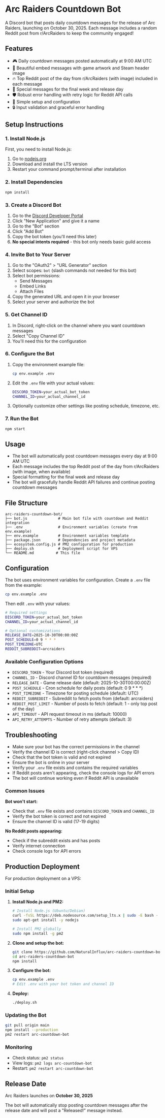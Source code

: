 # Arc Raiders Countdown Bot

A Discord bot that posts daily countdown messages for the release of Arc Raiders, launching on October 30, 2025. Each message includes a random Reddit post from r/ArcRaiders to keep the community engaged!

## Features

- 🎮 Daily countdown messages posted automatically at 9:00 AM UTC
- 📅 Beautiful embed messages with game artwork and Steam header image
- 🔥 Top Reddit post of the day from r/ArcRaiders (with image) included in each message
- 🚀 Special messages for the final week and release day
- 🛡️ Robust error handling with retry logic for Reddit API calls
- 🎯 Simple setup and configuration
- 🔒 Input validation and graceful error handling

## Setup Instructions

### 1. Install Node.js

First, you need to install Node.js:
1. Go to [nodejs.org](https://nodejs.org/)
2. Download and install the LTS version
3. Restart your command prompt/terminal after installation

### 2. Install Dependencies

```bash
npm install
```

### 3. Create a Discord Bot

1. Go to the [Discord Developer Portal](https://discord.com/developers/applications)
2. Click "New Application" and give it a name
3. Go to the "Bot" section
4. Click "Add Bot"
5. Copy the bot token (you'll need this later)
6. **No special intents required** - this bot only needs basic guild access

### 4. Invite Bot to Your Server

1. Go to the "OAuth2" > "URL Generator" section
2. Select scopes: `bot` (slash commands not needed for this bot)
3. Select bot permissions:
   - Send Messages
   - Embed Links
   - Attach Files
4. Copy the generated URL and open it in your browser
5. Select your server and authorize the bot

### 5. Get Channel ID

1. In Discord, right-click on the channel where you want countdown messages
2. Select "Copy Channel ID"
3. You'll need this for the configuration

### 6. Configure the Bot

1. Copy the environment example file:
   ```bash
   cp env.example .env
   ```

2. Edit the `.env` file with your actual values:
   ```bash
   DISCORD_TOKEN=your_actual_bot_token
   CHANNEL_ID=your_actual_channel_id
   ```

3. Optionally customize other settings like posting schedule, timezone, etc.

### 7. Run the Bot

```bash
npm start
```

## Usage

- The bot will automatically post countdown messages every day at 9:00 AM UTC
- Each message includes the top Reddit post of the day from r/ArcRaiders (with image, when available)
- Special formatting for the final week and release day
- The bot will gracefully handle Reddit API failures and continue posting countdown messages

## File Structure

```
arc-raiders-countdown-bot/
├── bot.js              # Main bot file with countdown and Reddit integration
├── .env                # Environment variables (create from env.example)
├── env.example         # Environment variables template
├── package.json        # Dependencies and project metadata
├── ecosystem.config.js # PM2 configuration for production
├── deploy.sh           # Deployment script for VPS
└── README.md          # This file
```

## Configuration

The bot uses environment variables for configuration. Create a `.env` file from the example:

```bash
cp env.example .env
```

Then edit `.env` with your values:

```bash
# Required settings
DISCORD_TOKEN=your_actual_bot_token
CHANNEL_ID=your_actual_channel_id

# Optional customizations
RELEASE_DATE=2025-10-30T00:00:00Z
POST_SCHEDULE=0 9 * * *
POST_TIMEZONE=UTC
REDDIT_SUBREDDIT=arcraiders
```

### Available Configuration Options

- `DISCORD_TOKEN` - Your Discord bot token (required)
- `CHANNEL_ID` - Discord channel ID for countdown messages (required)
- `RELEASE_DATE` - Game release date (default: 2025-10-30T00:00:00Z)
- `POST_SCHEDULE` - Cron schedule for daily posts (default: 0 9 * * *)
- `POST_TIMEZONE` - Timezone for posting schedule (default: UTC)
- `REDDIT_SUBREDDIT` - Subreddit to fetch posts from (default: arcraiders)
- `REDDIT_POST_LIMIT` - Number of posts to fetch (default: 1 - only top post of the day)
- `API_TIMEOUT` - API request timeout in ms (default: 10000)
- `API_RETRY_ATTEMPTS` - Number of retry attempts (default: 3)

## Troubleshooting

- Make sure your bot has the correct permissions in the channel
- Verify the channel ID is correct (right-click channel > Copy ID)
- Check that the bot token is valid and not expired
- Ensure the bot is online in your server
- Verify your `.env` file exists and contains the required variables
- If Reddit posts aren't appearing, check the console logs for API errors
- The bot will continue working even if Reddit API is unavailable

### Common Issues

**Bot won't start:**
- Check that `.env` file exists and contains `DISCORD_TOKEN` and `CHANNEL_ID`
- Verify the bot token is correct and not expired
- Ensure the channel ID is valid (17-19 digits)

**No Reddit posts appearing:**
- Check if the subreddit exists and has posts
- Verify internet connection
- Check console logs for API errors

## Production Deployment

For production deployment on a VPS:

### Initial Setup
1. **Install Node.js and PM2:**
   ```bash
   # Install Node.js (Ubuntu/Debian)
   curl -fsSL https://deb.nodesource.com/setup_lts.x | sudo -E bash -
   sudo apt-get install -y nodejs
   
   # Install PM2 globally
   sudo npm install -g pm2
   ```

2. **Clone and setup the bot:**
   ```bash
   git clone https://github.com/NaturalInflux/arc-raiders-countdown-bot.git
   cd arc-raiders-countdown-bot
   npm install
   ```

3. **Configure the bot:**
   ```bash
   cp env.example .env
   # Edit .env with your bot token and channel ID
   ```

4. **Deploy:**
   ```bash
   ./deploy.sh
   ```

### Updating the Bot
```bash
git pull origin main
npm install --production
pm2 restart arc-countdown-bot
```

### Monitoring
- Check status: `pm2 status`
- View logs: `pm2 logs arc-countdown-bot`
- Restart: `pm2 restart arc-countdown-bot`

## Release Date

Arc Raiders launches on **October 30, 2025**

The bot will automatically stop posting countdown messages after the release date and will post a "Released!" message instead.
